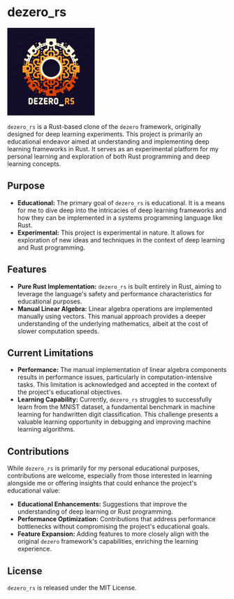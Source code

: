 # dezero_rs

<img src="image/logo.webp" alt="dezero_rs Logo" width="200" height="200">

`dezero_rs` is a Rust-based clone of the `dezero` framework, originally designed for deep learning experiments. This project is primarily an educational endeavor aimed at understanding and implementing deep learning frameworks in Rust. It serves as an experimental platform for my personal learning and exploration of both Rust programming and deep learning concepts.

## Purpose

- **Educational:** The primary goal of `dezero_rs` is educational. It is a means for me to dive deep into the intricacies of deep learning frameworks and how they can be implemented in a systems programming language like Rust.
- **Experimental:** This project is experimental in nature. It allows for exploration of new ideas and techniques in the context of deep learning and Rust programming.

## Features

- **Pure Rust Implementation:** `dezero_rs` is built entirely in Rust, aiming to leverage the language's safety and performance characteristics for educational purposes.
- **Manual Linear Algebra:** Linear algebra operations are implemented manually using vectors. This manual approach provides a deeper understanding of the underlying mathematics, albeit at the cost of slower computation speeds.

## Current Limitations

- **Performance:** The manual implementation of linear algebra components results in performance issues, particularly in computation-intensive tasks. This limitation is acknowledged and accepted in the context of the project's educational objectives.
- **Learning Capability:** Currently, `dezero_rs` struggles to successfully learn from the MNIST dataset, a fundamental benchmark in machine learning for handwritten digit classification. This challenge presents a valuable learning opportunity in debugging and improving machine learning algorithms.

## Contributions

While `dezero_rs` is primarily for my personal educational purposes, contributions are welcome, especially from those interested in learning alongside me or offering insights that could enhance the project's educational value:

- **Educational Enhancements:** Suggestions that improve the understanding of deep learning or Rust programming.
- **Performance Optimization:** Contributions that address performance bottlenecks without compromising the project's educational goals.
- **Feature Expansion:** Adding features to more closely align with the original `dezero` framework's capabilities, enriching the learning experience.

## License

`dezero_rs` is released under the MIT License.
